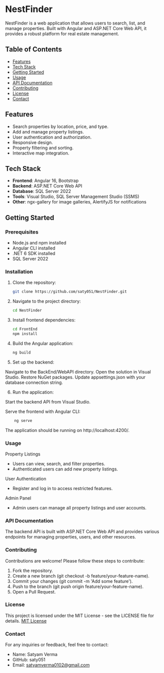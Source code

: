 # NestFinder

NestFinder is a web application that allows users to search, list, and manage properties. Built with Angular and ASP.NET Core Web API, it provides a robust platform for real estate management.

## Table of Contents

- [Features](#features)
- [Tech Stack](#tech-stack)
- [Getting Started](#getting-started)
- [Usage](#usage)
- [API Documentation](#api-documentation)
- [Contributing](#contributing)
- [License](#license)
- [Contact](#contact)

## Features

- Search properties by location, price, and type.
- Add and manage property listings.
- User authentication and authorization.
- Responsive design.
- Property filtering and sorting.
- Interactive map integration.

## Tech Stack

- **Frontend**: Angular 16, Bootstrap
- **Backend**: ASP.NET Core Web API
- **Database**: SQL Server 2022
- **Tools**: Visual Studio, SQL Server Management Studio (SSMS)
- **Other**: ngx-gallery for image galleries, AlertifyJS for notifications

## Getting Started

### Prerequisites

- Node.js and npm installed
- Angular CLI installed
- .NET 6 SDK installed
- SQL Server 2022

### Installation

1. Clone the repository:

    ```bash
   git clone https://github.com/saty051/NestFinder.git


2. Navigate to the project directory:

    ```bash
    cd NestFinder


3. Install frontend dependencies:

    ```bash
    cd FrontEnd
    npm install

4. Build the Angular application:

    ```bash
    ng build

5. Set up the backend:

Navigate to the BackEnd/WebAPI directory.
Open the solution in Visual Studio.
Restore NuGet packages.
Update appsettings.json with your database connection string.
   
6. Run the application:

Start the backend API from Visual Studio.

Serve the frontend with Angular CLI:
    
```bash
    ng serve
```

The application should be running on http://localhost:4200/.
    


### Usage
Property Listings
   * Users can view, search, and filter properties.
   *  Authenticated users can add new property listings.

 User Authentication
   * Register and log in to access restricted features.

Admin Panel
   * Admin users can manage all property listings and user accounts.    


### API Documentation
The backend API is built with ASP.NET Core Web API and provides various endpoints for managing properties, users, and other resources.


### Contributing
Contributions are welcome! Please follow these steps to contribute:

1. Fork the repository.
2. Create a new branch (git checkout -b feature/your-feature-name).
3. Commit your changes (git commit -m 'Add some feature').
4. Push to the branch (git push origin feature/your-feature-name).
5. Open a Pull Request.


### License
This project is licensed under the MIT License - see the LICENSE file for details.
[MIT License](LICENSE)

### Contact
For any inquiries or feedback, feel free to contact:

* Name: Satyam Verma
* GitHub: saty051
* Email: satyamverma0102@gmail.com

